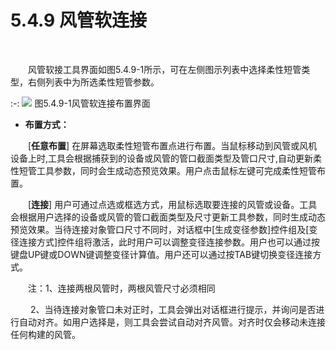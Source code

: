 # 5.4.9 风管软连接
<br/>

&emsp;&emsp;风管软接工具界面如图5.4.9\-1所示，可在左侧图示列表中选择柔性短管类型，右侧列表中为所选柔性短管参数。
<br/>

:-: ![](images/213.png)
图5.4.9\-1风管软连接布置界面
<br/>

*  **布置方式：**

&emsp;&emsp;\[**任意布置**] 在屏幕选取柔性短管布置点进行布置。当鼠标移动到风管或风机设备上时,工具会根据捕获到的设备或风管的管口截面类型及管口尺寸,自动更新柔性短管工具参数，同时会生成动态预览效果。用户点击鼠标左键可完成柔性短管布置。

&emsp;&emsp;\[**连接**\] 用户可通过点选或框选方式，用鼠标选取要连接的风管或设备。工具会根据用户选择的设备或风管的管口截面类型及尺寸更新工具参数，同时生成动态预览效果。当待连接对象管口尺寸不同时，对话框中\[生成变径参数\]控件组及\[变径连接方式\]控件组将激活，此时用户可以调整变径连接参数。用户也可以通过按键盘UP键或DOWN键调整变径计算值。用户还可以通过按TAB键切换变径连接方式。

&emsp;&emsp;注：1、连接两根风管时，两根风管尺寸必须相同

&emsp;&emsp; 2、当待连接对象管口未对正时，工具会弹出对话框进行提示，并询问是否进行自动对齐。如用户选择是，则工具会尝试自动对齐风管。对齐时仅会移动未连接任何构建的风管。